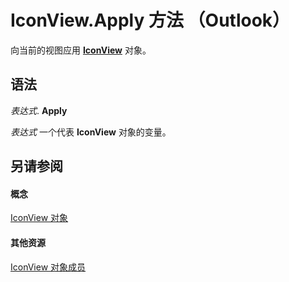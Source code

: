 
# IconView.Apply 方法 （Outlook）

向当前的视图应用  **[IconView](dc2efa6c-4752-f713-f77e-378036f358dc.md)** 对象。


## 语法

 _表达式_. **Apply**

 _表达式_ 一个代表 **IconView** 对象的变量。


## 另请参阅


#### 概念


[IconView 对象](dc2efa6c-4752-f713-f77e-378036f358dc.md)
#### 其他资源


[IconView 对象成员](f29e5d94-b231-bd9a-d993-1884a3e2b97b.md)